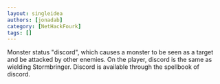 ```yaml
---
layout: singleidea
authors: [jonadab]
category: [NetHackFourk]
tags: []
---
```

Monster status "discord", which causes a monster to be seen as a target and be attacked by other enemies. On the player, discord is the same as wielding Stormbringer. Discord is available through the spellbook of discord.
